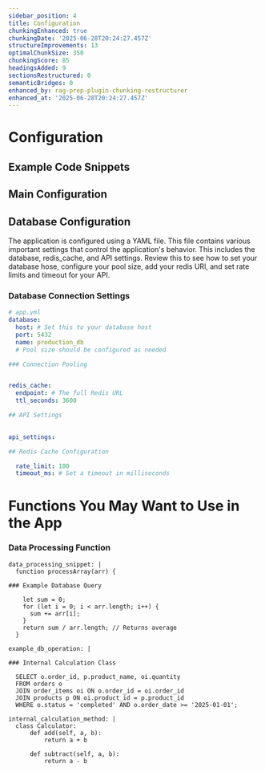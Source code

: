 ```yaml
---
sidebar_position: 4
title: Configuration
chunkingEnhanced: true
chunkingDate: '2025-06-28T20:24:27.457Z'
structureImprovements: 13
optimalChunkSize: 350
chunkingScore: 85
headingsAdded: 9
sectionsRestructured: 0
semanticBridges: 0
enhanced_by: rag-prep-plugin-chunking-restructurer
enhanced_at: '2025-06-28T20:24:27.457Z'
---
```


# Configuration

## Example Code Snippets


## Main Configuration

## Database Configuration


The application is configured using a YAML file. This file contains various important settings that control the application's behavior. This includes the database, redis_cache, and API settings. Review this to see how to set your database hose, configure your pool size, add your redis URl, and set rate limits and timeout for your API.

### Database Connection Settings


```yaml
# app.yml
database:
  host: # Set this to your database host
  port: 5432
  name: production_db
  # Pool size should be configured as needed

### Connection Pooling


redis_cache:
  endpoint: # The full Redis URL
  ttl_seconds: 3600

## API Settings

  
api_settings:

## Redis Cache Configuration

  rate_limit: 100
  timeout_ms: # Set a timeout in milliseconds
```

# Functions You May Want to Use in the App

### Data Processing Function


```
data_processing_snippet: |
  function processArray(arr) {

### Example Database Query

    let sum = 0;
    for (let i = 0; i < arr.length; i++) {
      sum += arr[i];
    }
    return sum / arr.length; // Returns average
  }

example_db_operation: |

### Internal Calculation Class

  SELECT o.order_id, p.product_name, oi.quantity
  FROM orders o
  JOIN order_items oi ON o.order_id = oi.order_id
  JOIN products p ON oi.product_id = p.product_id
  WHERE o.status = 'completed' AND o.order_date >= '2025-01-01';

internal_calculation_method: |
  class Calculator:
      def add(self, a, b):
          return a + b
      
      def subtract(self, a, b):
          return a - b
```

